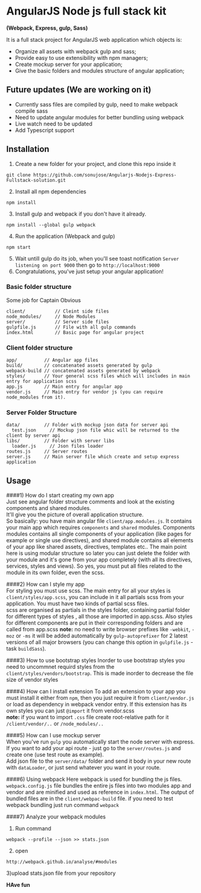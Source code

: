 # AngularJS Node js full stack kit
**(Webpack, Express, gulp, Sass)**  

It is a full stack project for AngularJS web application which objects is:
- Organize all assets with webpack gulp and sass;
- Provide easy to use extensibility with npm managers;
- Create mockup server for your application;
- Give the basic folders and modules structure of angular application;

## Future updates (We are working on it)
- Currently sass files are compiled by gulp, need to make webpack compile sass
- Need to update angular modules for better bundling using webpack
- Live watch need to be updated
- Add Typescript support

## Installation

1) Create a new folder for your project, and clone this repo inside it
```
git clone https://github.com/sonujose/Angularjs-Nodejs-Express-Fullstack-solution.git
```
2) Install all npm dependencies
```
npm install
```
3) Install gulp and webpack if you don't have it already.
```
npm install --global gulp webpack
```
4) Run the application (Webpack and gulp)
```
npm start
```
5) Wait untill gulp do its job, when you'll see toast notification `Server listening on port 9000` then go to `http://localhost:9000`  
6) Congratulations, you've just setup your angular application!

### Basic folder structure
Some job for Captain Obvious
```
client/           // Cleint side files
node_modules/     // Node Modules
server/           // Server side files
gulpfile.js       // File with all gulp commands
index.html        // Basic page for angular project
```

### Client folder structure

```
app/          // Angular app files
build/        // concatenated assets generated by gulp
webpack-build // concatenated assets generated by webpack
styles/       // Your general scss files which will includes in main entry for application scss
app.js        // Main entry for angular app
vendor.js     // Main entry for vendor js (you can require node_modules from it).
```

### Server Folder Structure
```
data/         // Folder with mockup json data for server api
  test.json     // Mockup json file whic will be returned to the client by server api
libs/         // Folder with server libs
  loader.js     // Json files loader
routes.js     // Server routes
server.js     // Main server file which create and setup express application
```
## Usage

####1) How do I start creating my own app  
Just see angular folder structure comments and look at the existing components and shared modules.  
It'll give you the picture of overall application structure.  
So basically: you have main angular file `client/app.modules.js`. It contains your main app which requires `components` and `shared` modules. Components modules contains all single components of your application (like pages for example or single use directives), and shared module contains all elements of your app like shared assets, directives, templates etc..
The main point here is using modular structure so later you can just delete the folder with your module and it's gone from your app completely (with all its directives, services, styles and views). So yes, you must put all files related to the module in its own folder, even the scss.  

####2) How can I style my app  
For styling you must use scss. The main entry for all your styles is `client/styles/app.scss`, you can include in it all partials scss from your application. You must have two kinds of partial scss files.  
scss are organised as partials in the styles folder, containing partial folder for different types of styles , all those are imported in app.scss. Also styles for different components are put in their corresponding folders and are called from app.scss
**note:** no need to write browser prefixes like `-webkit`, `-moz` or `-ms` it will be added automatically by `gulp-autoprefixer` for 2 latest versions of all major browsers (you can change this option in `gulpfile.js` - task `buildSass`).  

####3) How to use bootstrap styles
Inorder to use bootstrap styles you need to uncommnet requird styles from the `client/styles/vendors/bootstrap`. This is made inorder to decrease the file size of vendor styles

####4) How can I install extension
To add an extension to your app you must install it either from `npm`, then you just require it from `client/vendor.js` or load as dependency in webpack vendor entry. 
If this extension has its own styles you can just `@import` it from vendor.scss  
**note:** if you want to import `.css` file create root-relative path for it `/client/vendor/..` or `/node_modules/..`  

####5) How can I use mockup server  
When you've run `gulp` you automatically start the node server with express.    
If you want to add your api route - just go to the `server/routes.js` and create one (use test route as example).  
Add json file to the `server/data/` folder and send it body in your new route with `dataLoader`, or just send whatever you want in your route.

####6) Using webpack
Here webpack is used for bundling the js files. `webpack.config.js` file bundles the entire js files into two modules app and vendor and are minified and used as reference in `index.html`.
The output of bundled files are in the `client/webpac-build` file. if you need to test webpack bundling just run command `webpack` 

####7) Analyze your webpack modules
1) Run command
```
webpack --profile --json >> stats.json
```
2) open
```
http://webpack.github.io/analyse/#modules
```
3)upload stats.json file from your repository

**HAve fun**


